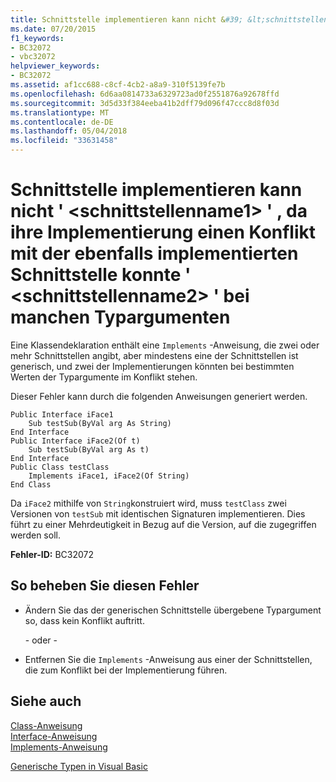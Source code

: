 ```yaml
---
title: Schnittstelle implementieren kann nicht &#39; &lt;schnittstellenname1&gt; &#39; , da ihre Implementierung einen Konflikt mit der ebenfalls implementierten Schnittstelle konnte &#39; &lt;schnittstellenname2&gt; &#39; bei manchen Typargumenten
ms.date: 07/20/2015
f1_keywords:
- BC32072
- vbc32072
helpviewer_keywords:
- BC32072
ms.assetid: af1cc688-c8cf-4cb2-a8a9-310f5139fe7b
ms.openlocfilehash: 6d6aa0814733a6329723ad0f2551876a92678ffd
ms.sourcegitcommit: 3d5d33f384eeba41b2dff79d096f47ccc8d8f03d
ms.translationtype: MT
ms.contentlocale: de-DE
ms.lasthandoff: 05/04/2018
ms.locfileid: "33631458"
---
```

# <a name="cannot-implement-interface-39ltinterfacename1gt39-because-its-implementation-could-conflict-with-the-implementation-of-another-implemented-interface-39ltinterfacename2gt39-for-some-type-arguments"></a>Schnittstelle implementieren kann nicht &#39; &lt;schnittstellenname1&gt; &#39; , da ihre Implementierung einen Konflikt mit der ebenfalls implementierten Schnittstelle konnte &#39; &lt;schnittstellenname2&gt; &#39; bei manchen Typargumenten
Eine Klassendeklaration enthält eine `Implements` -Anweisung, die zwei oder mehr Schnittstellen angibt, aber mindestens eine der Schnittstellen ist generisch, und zwei der Implementierungen könnten bei bestimmten Werten der Typargumente im Konflikt stehen.  
  
 Dieser Fehler kann durch die folgenden Anweisungen generiert werden.  
  
```  
Public Interface iFace1  
    Sub testSub(ByVal arg As String)  
End Interface  
Public Interface iFace2(Of t)  
    Sub testSub(ByVal arg As t)  
End Interface  
Public Class testClass  
    Implements iFace1, iFace2(Of String)  
End Class  
```  
  
 Da `iFace2` mithilfe von `String`konstruiert wird, muss `testClass` zwei Versionen von `testSub` mit identischen Signaturen implementieren. Dies führt zu einer Mehrdeutigkeit in Bezug auf die Version, auf die zugegriffen werden soll.  
  
 **Fehler-ID:** BC32072  
  
## <a name="to-correct-this-error"></a>So beheben Sie diesen Fehler  
  
-   Ändern Sie das der generischen Schnittstelle übergebene Typargument so, dass kein Konflikt auftritt.  
  
     - oder -   
  
-   Entfernen Sie die `Implements` -Anweisung aus einer der Schnittstellen, die zum Konflikt bei der Implementierung führen.  
  
## <a name="see-also"></a>Siehe auch  
 [Class-Anweisung](../../visual-basic/language-reference/statements/class-statement.md)  
 [Interface-Anweisung](../../visual-basic/language-reference/statements/interface-statement.md)  
 [Implements-Anweisung](../../visual-basic/language-reference/statements/implements-statement.md)  
   
 [Generische Typen in Visual Basic](../../visual-basic/programming-guide/language-features/data-types/generic-types.md)
